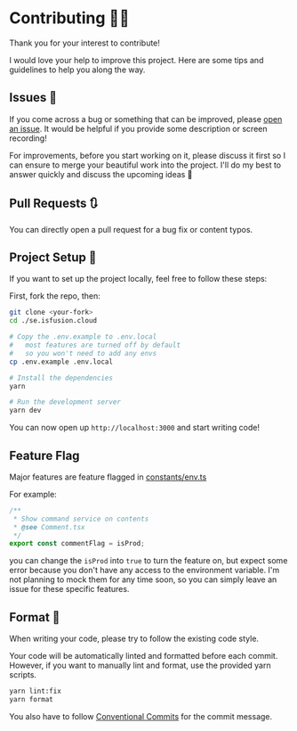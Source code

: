 # Contributing 👨‍💻

Thank you for your interest to contribute!

I would love your help to improve this project. Here are some tips and guidelines to help you along the way.

## Issues 🐞

If you come across a bug or something that can be improved, please [open an issue](https://github.com/iambigmomma/se.isfusion.cloud/issues). It would be helpful if you provide some description or screen recording!

For improvements, before you start working on it, please discuss it first so I can ensure to merge your beautiful work into the project. I'll do my best to answer quickly and discuss the upcoming ideas 🙌

## Pull Requests 🔃

You can directly open a pull request for a bug fix or content typos.

## Project Setup 🔧

If you want to set up the project locally, feel free to follow these steps:

First, fork the repo, then:

```sh
git clone <your-fork>
cd ./se.isfusion.cloud

# Copy the .env.example to .env.local
#   most features are turned off by default
#   so you won't need to add any envs
cp .env.example .env.local

# Install the dependencies
yarn

# Run the development server
yarn dev
```

You can now open up `http://localhost:3000` and start writing code!

## Feature Flag

Major features are feature flagged in [constants/env.ts](https://github.com/iambigmomma/se.isfusion.cloud/blob/main/src/constants/env.ts)

For example:

```ts
/**
 * Show command service on contents
 * @see Comment.tsx
 */
export const commentFlag = isProd;
```

you can change the `isProd` into `true` to turn the feature on, but expect some error because you don't have any access to the environment variable. I'm not planning to mock them for any time soon, so you can simply leave an issue for these specific features.

## Format 💅

When writing your code, please try to follow the existing code style.

Your code will be automatically linted and formatted before each commit. However, if you want to manually lint and format, use the provided yarn scripts.

```sh
yarn lint:fix
yarn format
```

You also have to follow [Conventional Commits](https://www.conventionalcommits.org/en/v1.0.0/) for the commit message.
